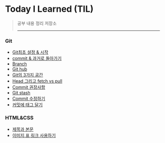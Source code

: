# Today I Learned (TIL)
>공부 내용 정리 저장소
>
>------
>
### Git
* [Git최초 설정 & 시작](https://github.com/taxk92/TIL/blob/main/Git/Git%20%EC%B5%9C%EC%B4%88%EC%84%A4%EC%A0%95%20%26%20%EC%8B%9C%EC%9E%91.md)
* [commit & 과거로 돌아가기](https://github.com/taxk92/TIL/blob/main/Git/commit%20%26%20%EA%B3%BC%EA%B1%B0%EB%A1%9C%20%EB%8F%8C%EC%95%84%EA%B0%80%EA%B8%B0.md)
* [Branch](https://github.com/taxk92/TIL/blob/main/Git/Branch.md)
* [Git hub](https://github.com/taxk92/TIL/blob/main/Git/github.md)
* [Git의 3가지 공간](https://github.com/taxk92/TIL/blob/main/Git/Git%EC%9D%98%203%EA%B0%80%EC%A7%80%20%EA%B3%B5%EA%B0%84.md)
* [Head 그리고 fetch vs pull](https://github.com/taxk92/TIL/blob/main/Git/Head%20%EA%B7%B8%EB%A6%AC%EA%B3%A0%20fetch%20vs%20pull.md)
* [Commit 권장사항](https://github.com/taxk92/TIL/blob/main/Git/Commit%20%EA%B6%8C%EC%9E%A5%EC%82%AC%ED%95%AD.md)
* [Git stash](https://github.com/taxk92/TIL/blob/main/Git/Git%20stash.md)
* [Commit 수정하기](https://github.com/taxk92/TIL/blob/main/Git/Commit%20%EC%88%98%EC%A0%95%ED%95%98%EA%B8%B0.md)
* [커밋에 태그 달기](https://github.com/taxk92/TIL/blob/main/Git/%EC%BB%A4%EB%B0%8B%EC%97%90%20%ED%83%9C%EA%B7%B8%20%EB%8B%AC%EA%B8%B0.md)

### HTML&CSS
* [제목과 본문](https://github.com/taxk92/TIL/blob/main/HTML%20%26%20CSS/%EC%A0%9C%EB%AA%A9%EA%B3%BC%20%EB%B3%B8%EB%AC%B8.md)
* [이미지,표,링크 사용하기](https://github.com/taxk92/TIL/blob/main/HTML%20%26%20CSS/%EC%9D%B4%EB%AF%B8%EC%A7%80%2C%ED%91%9C%2C%EB%A7%81%ED%81%AC%20%EC%82%AC%EC%9A%A9%ED%95%98%EA%B8%B0.md)
